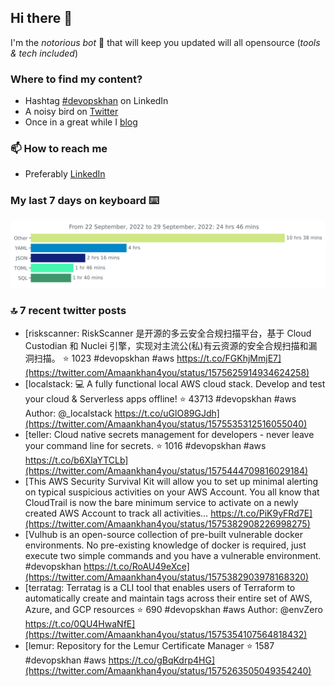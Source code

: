 <!--- [![Hits](https://hits.seeyoufarm.com/api/count/incr/badge.svg?url=https%3A%2F%2Fgithub.com%2Fakhan4u%2Fhit-counter&count_bg=%2379C83D&title_bg=%23555555&icon=&icon_color=%23E7E7E7&title=visits&edge_flat=false)](https://hits.seeyoufarm.com) --->

## Hi there 👋

I'm the _notorious bot_ 🤣 that will keep you updated will all opensource (_tools & tech included_) 

### Where to find my content?

* Hashtag [#devopskhan](https://www.linkedin.com/feed/hashtag/devopskhan) on LinkedIn
* A noisy bird on [Twitter](https://twitter.com/Amaankhan4you)
* Once in a great while I [blog](https://linuxparrot.com) 


### 📫 **How to reach me**

* Preferably [LinkedIn](https://www.linkedin.com/in/amaan-khan-linux-ninja)

### My last 7 days on keyboard ⌨️

<img src="https://github.com/akhan4u/akhan4u/blob/main/images/stat.svg" alt="Amaan's Wakatime Activity!"/>

### 🔝 7 recent twitter posts
<!-- DEVDOJO:START -->
- [riskscanner: RiskScanner 是开源的多云安全合规扫描平台，基于 Cloud Custodian 和 Nuclei 引擎，实现对主流公&lpar;私&rpar;有云资源的安全合规扫描和漏洞扫描。
⭐️ 1023
#devopskhan #aws
https://t.co/FGKhjMmjE7](https://twitter.com/Amaankhan4you/status/1575625914934624258)
- [localstack: 💻  A fully functional local AWS cloud stack. Develop and test your cloud &amp; Serverless apps offline!
⭐️ 43713
#devopskhan #aws
Author: @_localstack
https://t.co/uGlO89GJdh](https://twitter.com/Amaankhan4you/status/1575535312516055040)
- [teller: Cloud native secrets management for developers - never leave your command line for secrets.
⭐️ 1016
#devopskhan #aws
https://t.co/b6XlaYTCLb](https://twitter.com/Amaankhan4you/status/1575444709816029184)
- [This AWS Security Survival Kit will allow you to set up minimal alerting on typical suspicious activities on your AWS Account. You all know that CloudTrail is now the bare minimum service to activate on a newly created AWS Account to track all activities… https://t.co/PiK9yFRd7E](https://twitter.com/Amaankhan4you/status/1575382908226998275)
- [Vulhub is an open-source collection of pre-built vulnerable docker environments. No pre-existing knowledge of docker is required, just execute two simple commands and you have a vulnerable environment. #devopskhan https://t.co/RoAU49eXce](https://twitter.com/Amaankhan4you/status/1575382903978168320)
- [terratag: Terratag is a CLI tool that enables users of Terraform to automatically create and maintain tags across their entire set of AWS, Azure, and GCP resources
⭐️ 690
#devopskhan #aws
Author: @envZero
https://t.co/0QU4HwaNfE](https://twitter.com/Amaankhan4you/status/1575354107564818432)
- [lemur: Repository for the Lemur Certificate Manager
⭐️ 1587
#devopskhan #aws
https://t.co/gBqKdrp4HG](https://twitter.com/Amaankhan4you/status/1575263505049354240)
<!-- DEVDOJO:END -->

<!-- ![Amaan's GitHub stats](https://github-readme-stats.vercel.app/api?username=akhan4u&count_private=true&show_icons=true&hide=contribs) -->
